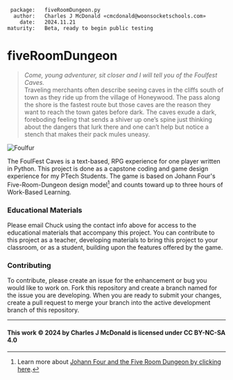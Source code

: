      package:   fiveRoomDungeon.py
      author:   Charles J McDonald «cmcdonald@woonsocketschools.com»
        date:   2024.11.21
    maturity:   Beta, ready to begin public testing

# fiveRoomDungeon

> _Come, young adventurer, sit closer and I will tell you of the Foulfest Caves._ \
Traveling merchants often describe seeing caves in the cliffs south of town as they ride up from the village of
Honeywood. The pass along the shore is the fastest route but those caves are the reason they want to reach the town
gates before dark. The caves exude a dark, foreboding feeling that sends a shiver up one’s spine just thinking about
the dangers that lurk there and one can’t help but notice a stench that makes their pack mules uneasy.

![Foulfur](/assets/Foulfur.jpg)

The FoulFest Caves is a text-based, RPG experience for one player written in Python. This project is done as a capstone
coding and game design experience for my PTech Students. The game is based on Johann Four's Five-Room-Dungeon design
model[^1] and counts toward up to three hours of Work-Based Learning.

### Educational Materials
Please email Chuck using the contact info above for access to the educational materials that accompany this project.
You can contribute to this project as a teacher, developing materials to bring this project to your classroom, or as
a student, building upon the features offered by the game.

### Contributing
To contribute, please create an issue for the enhancement or bug you would like to work on. Fork this repository
and create a branch named for the issue you are developing. When you are ready to submit your changes, create a pull
request to merge your branch into the active development branch of this repository.

[^1]: Learn more about [Johann Four and the Five Room Dungeon by clicking here](https://www.roleplayingtips.com/5-room-dungeons/).

---
#### This work © 2024 by Charles J McDonald is licensed under CC BY-NC-SA 4.0
